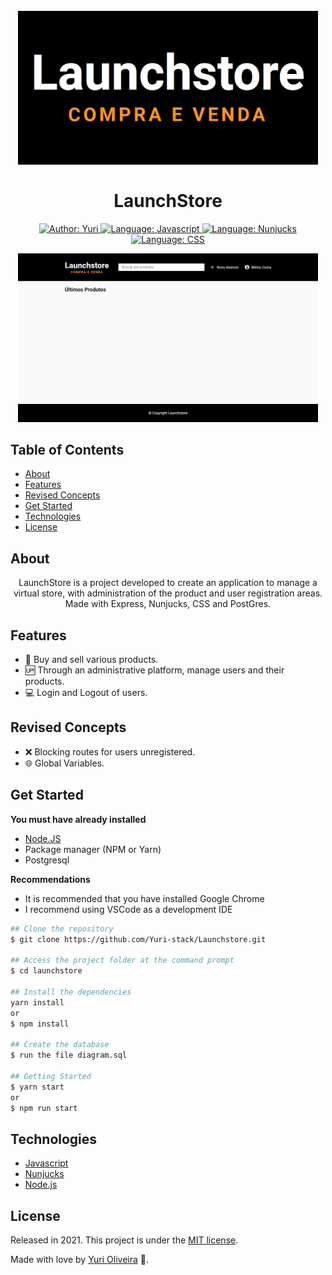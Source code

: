 <h1 align="center">
    <br>
        <img src="github/assets/logo.png" alt="Logo" width="480">
    <br>
    <br>
        LaunchStore 
</h1>

<div>

<p align="center">
    <a href="https://www.linkedin.com/in/yuri-silva99/" target="_blank">
        <img src="https://img.shields.io/static/v1?label=Author&message=Yuri&color=00ff99&style=for-the-badge&logo=LinkedIn" alt="Author: Yuri">
    </a>
    <a href="#">
        <img src="https://img.shields.io/static/v1?label=Language&message=Javascript&color=yellow&style=for-the-badge&logo=JavaScript" alt="Language: Javascript">
    </a>
    <a href="#">
        <img src="https://img.shields.io/static/v1?label=Template&message=Nunjucks&color=green&style=for-the-badge&logo=Ghost" alt="Language: Nunjucks">
    </a>
    <a href="#">
        <img src="https://img.shields.io/static/v1?label=Language&message=CSS&color=blue&style=for-the-badge&logo=CSS3" alt="Language: CSS">
    </a>
</p>

</div>

<p align="center">
    <img src="github/assets/home.png" alt="Home" width="480">
</p>

## Table of Contents

<!--ts-->
   * [About](#about)
   * [Features](#features)
   * [Revised Concepts](#revised-concepts)
   * [Get Started](#get-started)
   * [Technologies](#technologies)
   * [License](#license)
<!--te-->

## About

<div>
    <p align="center">
        LaunchStore is a project developed to create an application to manage a virtual store, with administration of the product and user registration areas. Made with Express, Nunjucks, CSS and PostGres.
    </p>
</div>

## Features

- 🎁 Buy and sell various products.
- 🆙 Through an administrative platform, manage users and their products.
- 💻 Login and Logout of users.

## Revised Concepts

- ❌ Blocking routes for users unregistered.
- 🌐 Global Variables.

## Get Started
<b> You must have already installed </b>
- <a href="https://nodejs.org/en/download/"> Node.JS </a>
- Package manager (NPM or Yarn)
- Postgresql

<b> Recommendations </b>

<ul>
    <li> It is recommended that you have installed Google Chrome </li>
    <li> I recommend using VSCode as a development IDE </li>
</ul>

``` bash
## Clone the repository
$ git clone https://github.com/Yuri-stack/Launchstore.git

## Access the project folder at the command prompt
$ cd launchstore

## Install the dependencies
yarn install
or
$ npm install

## Create the database
$ run the file diagram.sql

## Getting Started
$ yarn start
or
$ npm run start
```

## Technologies

- [Javascript](https://www.javascript.com/)
- [Nunjucks](https://mozilla.github.io/nunjucks/)
- [Node.js](https://nodejs.org/en/)
## License

Released in 2021. 
This project is under the [MIT license](https://github.com/Yuri-stack/ReadMe/blob/main/LICENSE).

Made with love by [Yuri Oliveira](https://github.com/Yuri-stack) 🚀.